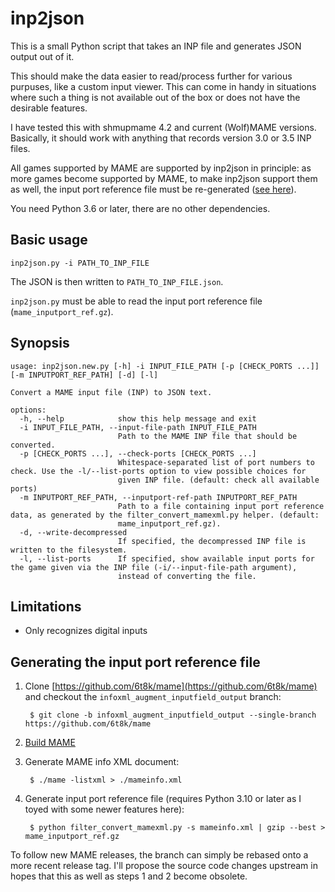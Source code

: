 inp2json
========

This is a small Python script that takes an INP file and generates JSON output out of it.

This should make the data easier to read/process further for various purpuses, like a custom input viewer. This can come in handy in situations where such a thing is not available out of the box or does not have the desirable features.

I have tested this with shmupmame 4.2 and current (Wolf)MAME versions. Basically, it should work with anything that records version 3.0 or 3.5 INP files.

All games supported by MAME are supported by inp2json in principle: as more games become supported by MAME, to make inp2json support them as well, the input port reference file must be re-generated ([see here](#generating-the-input-port-reference-file)).

You need Python 3.6 or later, there are no other dependencies.

Basic usage
----------

```inp2json.py -i PATH_TO_INP_FILE```

The JSON is then written to `PATH_TO_INP_FILE.json`.

`inp2json.py` must be able to read the input port reference file (`mame_inputport_ref.gz`).

Synopsis
--------
```
usage: inp2json.new.py [-h] -i INPUT_FILE_PATH [-p [CHECK_PORTS ...]] [-m INPUTPORT_REF_PATH] [-d] [-l]

Convert a MAME input file (INP) to JSON text.

options:
  -h, --help            show this help message and exit
  -i INPUT_FILE_PATH, --input-file-path INPUT_FILE_PATH
                        Path to the MAME INP file that should be converted.
  -p [CHECK_PORTS ...], --check-ports [CHECK_PORTS ...]
                        Whitespace-separated list of port numbers to check. Use the -l/--list-ports option to view possible choices for
                        given INP file. (default: check all available ports)
  -m INPUTPORT_REF_PATH, --inputport-ref-path INPUTPORT_REF_PATH
                        Path to a file containing input port reference data, as generated by the filter_convert_mamexml.py helper. (default:
                        mame_inputport_ref.gz).
  -d, --write-decompressed
                        If specified, the decompressed INP file is written to the filesystem.
  -l, --list-ports      If specified, show available input ports for the game given via the INP file (-i/--input-file-path argument),
                        instead of converting the file.
```

Limitations
-----------

- Only recognizes digital inputs

Generating the input port reference file
----------------------------------------

1. Clone [https://github.com/6t8k/mame](https://github.com/6t8k/mame) and checkout the `infoxml_augment_inputfield_output` branch:

        $ git clone -b infoxml_augment_inputfield_output --single-branch https://github.com/6t8k/mame

2. [Build MAME](https://docs.mamedev.org/initialsetup/compilingmame.html)

3. Generate MAME info XML document:

        $ ./mame -listxml > ./mameinfo.xml

4. Generate input port reference file (requires Python 3.10 or later as I toyed with some newer features here):

        $ python filter_convert_mamexml.py -s mameinfo.xml | gzip --best > mame_inputport_ref.gz

To follow new MAME releases, the branch can simply be rebased onto a more recent release tag. I'll propose the source code changes upstream in hopes that this as well as steps 1 and 2 become obsolete.
